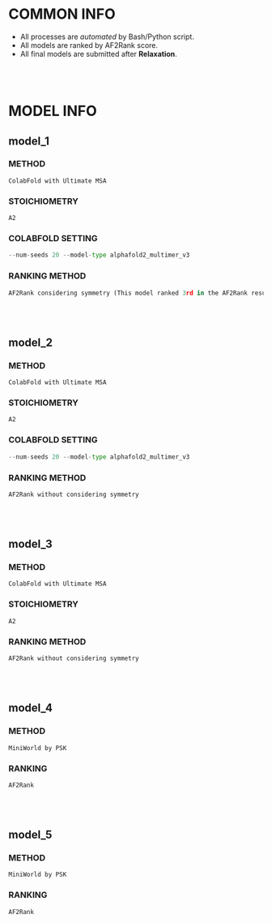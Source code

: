 # COMMON INFO
* All processes are *automated* by Bash/Python script.
* All models are ranked by AF2Rank score.
* All final models are submitted after **Relaxation**.
<br/>
<br/>

# MODEL INFO
## model_1
### METHOD
    ColabFold with Ultimate MSA
### STOICHIOMETRY
    A2
### COLABFOLD SETTING
```python
--num-seeds 20 --model-type alphafold2_multimer_v3
```
### RANKING METHOD
```python
AF2Rank considering symmetry (This model ranked 3rd in the AF2Rank results)
```
<br/>
<br/>

## model_2
### METHOD
    ColabFold with Ultimate MSA
### STOICHIOMETRY
    A2
### COLABFOLD SETTING
```python
--num-seeds 20 --model-type alphafold2_multimer_v3
```
### RANKING METHOD
```python
AF2Rank without considering symmetry
```
<br/>
<br/>

## model_3
### METHOD
    ColabFold with Ultimate MSA
### STOICHIOMETRY
    A2
### RANKING METHOD
```python
AF2Rank without considering symmetry
```
<br/>
<br/>

## model_4
### METHOD
    MiniWorld by PSK
### RANKING
```python
AF2Rank
```
<br/>
<br/>

## model_5
### METHOD
    MiniWorld by PSK
### RANKING
```python
AF2Rank
```
<br/>
<br/>
    